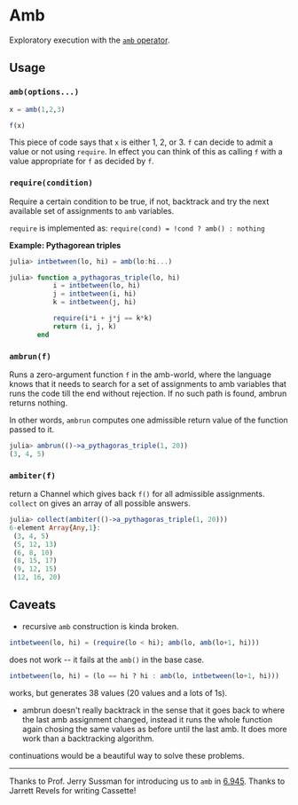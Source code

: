 # Amb

Exploratory execution with the [`amb` operator](http://community.schemewiki.org/?amb).

## Usage

### `amb(options...)`

```julia
x = amb(1,2,3)

f(x)
```

This piece of code says that `x` is either 1, 2, or 3. `f` can decide to admit a value or not using `require`. In effect you can think of this as calling `f` with a value appropriate for `f` as decided by `f`.

### `require(condition)`

Require a certain condition to be true, if not, backtrack and try the next available set of assignments to `amb` variables.

`require` is implemented as: `require(cond) = !cond ? amb() : nothing`

**Example: Pythagorean triples**

```julia
julia> intbetween(lo, hi) = amb(lo:hi...)

julia> function a_pythagoras_triple(lo, hi)
           i = intbetween(lo, hi)
           j = intbetween(i, hi)
           k = intbetween(j, hi)

           require(i*i + j*j == k*k)
           return (i, j, k)
       end

```

### `ambrun(f)`

Runs a zero-argument function `f` in the amb-world, where the language knows that it needs to search for a set of assignments to amb variables that runs the code till the end without rejection. If no such path is found, ambrun returns nothing.

In other words, `ambrun` computes one admissible return value of the function passed to it.

```julia
julia> ambrun(()->a_pythagoras_triple(1, 20))
(3, 4, 5)
```

### `ambiter(f)`

return a Channel which gives back `f()` for all admissible assignments. `collect` on gives an array of all possible answers.

```julia
julia> collect(ambiter(()->a_pythagoras_triple(1, 20)))
6-element Array{Any,1}:
 (3, 4, 5)
 (5, 12, 13)
 (6, 8, 10)
 (8, 15, 17)
 (9, 12, 15)
 (12, 16, 20)
```

## Caveats

- recursive `amb` construction is kinda broken.

```julia
intbetween(lo, hi) = (require(lo < hi); amb(lo, amb(lo+1, hi)))
```

does not work -- it fails at the `amb()` in the base case.

```julia
intbetween(lo, hi) = (lo == hi ? hi : amb(lo, intbetween(lo+1, hi)))
```

works, but generates 38 values (20 values and a lots of 1s).

- ambrun doesn't really backtrack in the sense that it goes back to where the last amb assignment changed, instead it runs the whole function again chosing the same values as before until the last amb. It does more work than a backtracking algorithm.

continuations would be a beautiful way to solve these problems.

---
Thanks to Prof. Jerry Sussman for introducing us to `amb` in [6.945](https://groups.csail.mit.edu/mac/users/gjs/6.945/). Thanks to Jarrett Revels for writing Cassette!
